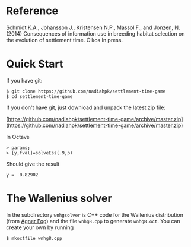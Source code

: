 # Reference

Schmidt K.A., Johansson J., Kristensen N.P., Massol F., and Jonzen, N.  (2014) Consequences of information use in breeding habitat selection on the evolution of settlement time. Oikos In press.


# Quick Start

If you have git:

    $ git clone https://github.com/nadiahpk/settlement-time-game
    $ cd settlement-time-game

If you don't have git, just download and unpack the latest zip file:

[https://github.com/nadiahpk/settlement-time-game/archive/master.zip](https://github.com/nadiahpk/settlement-time-game/archive/master.zip)

In Octave

    > params;
    > [y,fval]=solveEss(.9,p)

Should give the result

    y =  0.82902


# The Wallenius solver

In the subdirectory ```wnhgsolver``` is C++ code for the Wallenius
distribution (from [Agner Fog](http://www.anger.org)) and the file
```wnhg8.cpp``` to generate ```wnhg8.oct```. You can create your
own by running

    $ mkoctfile wnhg8.cpp


